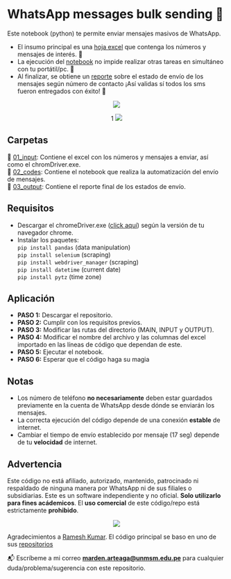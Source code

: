 # WhatsApp messages bulk sending 📩

Este notebook (python) te permite enviar mensajes masivos de WhatsApp.  

* El insumo principal es una [hoja excel](https://github.com/braulio-arteaga/WhatsApp-messages-bulk-sending/blob/main/01_input/list.xlsx) que contenga los números y mensajes de interés. 📝
* La ejecución del [notebook](https://github.com/braulio-arteaga/WhatsApp-messages-bulk-sending/blob/main/02_codes/01_send_wsp_selenium.ipynb) no impide realizar otras tareas en simultáneo con tu portátil/pc. 🤗 
* Al finalizar, se obtiene un [reporte](https://github.com/braulio-arteaga/WhatsApp-messages-bulk-sending/blob/main/03_output/report_send_wsp_30-01-22.xlsx) sobre el estado de envío de los mensajes según número de contacto ¡Así validas sí todos los sms fueron entregados con éxito! 💯  

<p align="center">
  <img src="https://c.tenor.com/O29iHtSG6OsAAAAC/jim-carrey-jim-carrey-typing.gif"/>
</p>

<p align="center">1
  <img src="https://dilooapp.files.wordpress.com/2016/06/funny-jim-carrey-typing-gif-picture.gif"/>
</p>


## Carpetas
📁 [01_input](https://github.com/braulio-arteaga/WhatsApp-messages-bulk-sending/tree/main/01_input): Contiene el excel con los números y mensajes a enviar, así como el chromDriver.exe.  
📁 [02_codes](https://github.com/braulio-arteaga/WhatsApp-messages-bulk-sending/tree/main/02_codes): Contiene el notebook que realiza la automatización del envío de mensajes.  
📁 [03_output](https://github.com/braulio-arteaga/WhatsApp-messages-bulk-sending/tree/main/03_output): Contiene el reporte final de los estados de envío.

## Requisitos   
* Descargar el chromeDriver.exe ([click aquí](https://chromedriver.chromium.org/downloads)) según la versión de tu navegador chrome. 
* Instalar los paquetes:  
`pip install pandas`  (data manipulation)  
`pip install selenium`  (scraping)    
`pip install webdriver_manager`  (scraping)  
`pip install datetime` (current date)  
`pip install pytz` (time zone)

## Aplicación
* **PASO 1:** Descargar el repositorio.  
* **PASO 2:** Cumplir con los requisitos previos.  
* **PASO 3:** Modificar las rutas del directorio (MAIN, INPUT y OUTPUT).  
* **PASO 4:** Modificar el nombre del archivo y las columnas del excel importado en las líneas de código que dependan de este.
* **PASO 5:** Ejecutar el notebook.
* **PASO 6:** Esperar que el código haga su magia


## Notas
* Los número de teléfono **no necesariamente** deben estar guardados previamente en la cuenta de WhatsApp desde dónde se enviarán los mensajes.  
* La correcta ejecución del código depende de una conexión **estable** de internet.  
* Cambiar el tiempo de envío establecido por mensaje (17 seg) depende de tu **velocidad** de internet.


## Advertencia
Este código no está afiliado, autorizado, mantenido, patrocinado ni respaldado de ninguna manera por WhatsApp ni de sus filiales o subsidiarias. Este es un software independiente y no oficial. **Solo utilizarlo para fines acádemicos**. El **uso comercial** de este código/repo está estrictamente **prohibido**. 


<p align="center">
  <img src="https://c.tenor.com/WKWonIB6gjIAAAAC/police-siren-siren.gif"/>
</p>



Agradecimientos a [Ramesh Kumar](https://github.com/inforkgodara). El código principal se baso en uno de sus [repositorios](https://github.com/inforkgodara/whatsapp-bulk-messages-without-saving-contacts)  

📬 Escríbeme a mi correo **marden.arteaga@unmsm.edu.pe** para cualquier duda/problema/sugerencia con este repositorio.  
 



